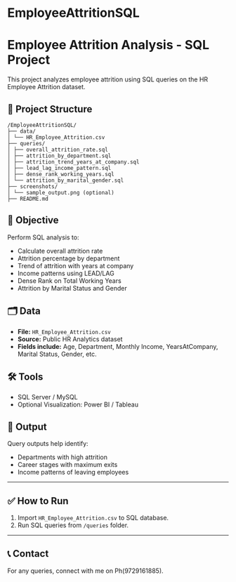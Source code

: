 # EmployeeAttritionSQL
# Employee Attrition Analysis - SQL Project

This project analyzes employee attrition using SQL queries on the HR Employee Attrition dataset.

## 📂 Project Structure
```
/EmployeeAttritionSQL/
├── data/
│ └── HR_Employee_Attrition.csv
├── queries/
│ ├── overall_attrition_rate.sql
│ ├── attrition_by_department.sql
│ ├── attrition_trend_years_at_company.sql
│ ├── lead_lag_income_pattern.sql
│ ├── dense_rank_working_years.sql
│ └── attrition_by_marital_gender.sql
├── screenshots/
│ └── sample_output.png (optional)
├── README.md
```



## 📌 Objective
Perform SQL analysis to:
- Calculate overall attrition rate
- Attrition percentage by department
- Trend of attrition with years at company
- Income patterns using LEAD/LAG
- Dense Rank on Total Working Years
- Attrition by Marital Status and Gender

## 🗂️ Data
- **File:** `HR_Employee_Attrition.csv`
- **Source:** Public HR Analytics dataset
- **Fields include:** Age, Department, Monthly Income, YearsAtCompany, Marital Status, Gender, etc.

## 🛠️ Tools
- SQL Server / MySQL
- Optional Visualization: Power BI / Tableau

## 🚀 Output
Query outputs help identify:
- Departments with high attrition
- Career stages with maximum exits
- Income patterns of leaving employees

---

## ✅ How to Run
1. Import `HR_Employee_Attrition.csv` to SQL database.
2. Run SQL queries from `/queries` folder.

---

## 📞 Contact
For any queries, connect with me on Ph(9729161885).


